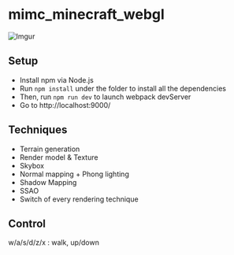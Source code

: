 # mimc_minecraft_webgl
![Imgur](https://i.imgur.com/oLpQwXk.jpg)
## Setup
* Install npm via Node.js
* Run `npm install` under the folder to install all the
dependencies
* Then, run `npm run dev` to launch webpack
devServer
* Go to http://localhost:9000/

## Techniques
* Terrain generation
* Render model & Texture
* Skybox
* Normal mapping + Phong lighting
* Shadow Mapping
* SSAO
* Switch of every rendering technique

## Control
w/a/s/d/z/x : walk, up/down
